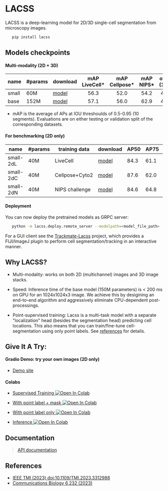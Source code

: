 # LACSS
LACSS is a deep-learning model for 2D/3D single-cell segmentation from microscopy images.
```sh
   pip install lacss
```

## Models checkpoints
#### Multi-modality (2D + 3D)
| name | #params | download | mAP LiveCell* | mAP Cellpose* | mAP NIPS* | ovule (3D)* | platynereis (3D)* |
| :--- | --- | --- | :---: | :---: | :---: | :---: | :---: | 
| small | 60M | [model](https://huggingface.co/jiyuuchc/lacss3-small/resolve/main/lacss3-small)| 56.3 | 52.0 | 54.2 | 44.4 | 56.7 |
| base | 152M | [model](https://huggingface.co/jiyuuchc/lacss3-base/resolve/main/lacss3-base)| 57.1 | 56.0 | 62.9 | 47.0 | 60.8 |

* mAP is the average of APs at IOU threshoulds of 0.5-0.95 (10 segments). Evaluations are on either testing or validation split of the corresponding datasets.

#### For benchmarking (2D only)
| name | #params | training data | download | AP50 | AP75 | mAP |
| --- | --- | --- | --- | --- | --- | --- |
| small-2dL | 40M | LiveCell | [model](https://huggingface.co/jiyuuchc/lacss3-small-livecell/resolve/main/lacss3-small-l)| 84.3 | 61.1 | 57.4 |
| small-2dC | 40M | Cellpose+Cyto2 | [model](https://huggingface.co/jiyuuchc/lacss3-small-cellpose/resolve/main/lacss3-small-c) |87.6 | 62.0 | 56.4 |
| small-2dN | 40M | NIPS challenge |[model](https://huggingface.co/jiyuuchc/lacss3-small-nips/resolve/main/lacss3-small-n)| 84.6 | 64.8 | 57.3 |

#### Deployment

You can now deploy the pretrained models as GRPC server:

```sh
   python -m lacss.deploy.remote_server --modelpath=<model_file_path>
```

For a GUI client see the [Trackmate-Lacss](https://github.com/jiyuuchc/TrackMate-Lacss) project, which provides a FIJI/ImageJ plugin to perform cell segmentation/tracking in an interactive manner.


## Why LACSS?

  * Multi-modality: works on both 2D (multichannel) images and 3D image stacks.

  * Speed: Inference time of the base model (150M parameters) is < 200 ms on GPU for an 1024x1024x3 image. We achieve this by desigining an end-to-end algorithm and aggressively eliminate CPU-dependent post-processings.

  * Point-supervised training: Lacss is a multi-task model with a separate "localization" head (besides the segmentation head) predicting cell locations. This also means that you can train/fine-tune cell-segmentation using only point labels. See [references](#references) for details.

## Give It A Try:

#### Gradio Demo: try your own images (2D only)
  * [Demo site](https://huggingface.co/spaces/yulabuchc/lacss-space)

#### Colabs
  * [Supervised Training ![Open In Colab](https://colab.research.google.com/assets/colab-badge.svg)](https://colab.research.google.com/github/jiyuuchc/lacss/blob/lacss1/notebooks/train_with_segmentation_label.ipynb)
  * [With point label + mask ![Open In Colab](https://colab.research.google.com/assets/colab-badge.svg)](https://colab.research.google.com/github/jiyuuchc/lacss/blob/lacss1/notebooks/train_with_point_and_mask.ipynb)
  * [With point label only ![Open In Colab](https://colab.research.google.com/assets/colab-badge.svg)](https://colab.research.google.com/github/jiyuuchc/lacss/blob/lacss1/notebooks/train_with_point_label.ipynb)

  * [Inference ![Open In Colab](https://colab.research.google.com/assets/colab-badge.svg)](https://colab.research.google.com/github/jiyuuchc/lacss/blob/main-jax/notebooks/inference.ipynb)

## Documentation
> [API documentation](https://jiyuuchc.github.io/lacss/)

## References
- [IEEE TMI (2023) doi:10.1109/TMI.2023.3312988](https://ieeexplore.ieee.org/document/10243149)
- [Communications Biology 6,232 (2023)](https://www.nature.com/articles/s42003-023-04608-5)

